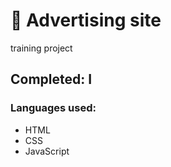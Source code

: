 # 📢 Advertising site  
training project

## Completed: I

### Languages used:
- HTML
- CSS
- JavaScript
